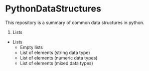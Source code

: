# PythonDataStructures
This repository is a summary of common data structures in python.
1. Lists
- Lists
  - Empty lists
  - List of elements (string data type)
  - List of elements (numeric data types)
  - List of elements (mixed data types)
